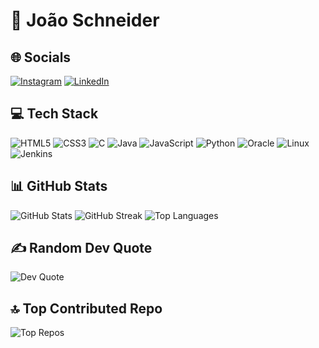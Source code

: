 # 🌟 João Schneider

## 🌐 Socials
[![Instagram](https://img.shields.io/badge/Instagram-%23E4405F.svg?logo=Instagram&logoColor=white)](https://www.instagram.com/joaaoschneider/) 
[![LinkedIn](https://img.shields.io/badge/LinkedIn-%230077B5.svg?logo=linkedin&logoColor=white)](https://br.linkedin.com/in/jo%C3%A3o-guilherme-schneider-da-silva-4b324324b) 

## 💻 Tech Stack
![HTML5](https://img.shields.io/badge/html5-%23E34F26.svg?style=flat&logo=html5&logoColor=white) 
![CSS3](https://img.shields.io/badge/css3-%231572B6.svg?style=flat&logo=css3&logoColor=white) 
![C](https://img.shields.io/badge/c-%2300599C.svg?style=flat&logo=c&logoColor=white) 
![Java](https://img.shields.io/badge/java-%23ED8B00.svg?style=flat&logo=java&logoColor=white) 
![JavaScript](https://img.shields.io/badge/javascript-%23323330.svg?style=flat&logo=javascript&logoColor=%23F7DF1E) 
![Python](https://img.shields.io/badge/python-3670A0?style=flat&logo=python&logoColor=ffdd54) 
![Oracle](https://img.shields.io/badge/Oracle-F80000?style=flat&logo=oracle&logoColor=white) 
![Linux](https://img.shields.io/badge/Linux-FCC624?style=flat&logo=linux&logoColor=black) 
![Jenkins](https://img.shields.io/badge/jenkins-%232C5263.svg?style=flat&logo=jenkins&logoColor=white)

## 📊 GitHub Stats
![GitHub Stats](https://github-readme-stats.vercel.app/api?username=schneiderjaoo&theme=dark&hide_border=true&count_private=true)
![GitHub Streak](https://github-readme-streak-stats.herokuapp.com/?user=schneiderjaoo&theme=dark&hide_border=true)
![Top Languages](https://github-readme-stats.vercel.app/api/top-langs/?username=schneiderjaoo&theme=dark&hide_border=true&layout=compact)

## ✍️ Random Dev Quote
![Dev Quote](https://quotes-github-readme.vercel.app/api?type=horizontal&theme=radical)

## 🔝 Top Contributed Repo
![Top Repos](https://github-contributor-stats.vercel.app/api?username=schneiderjaoo&limit=5&theme=dark)
